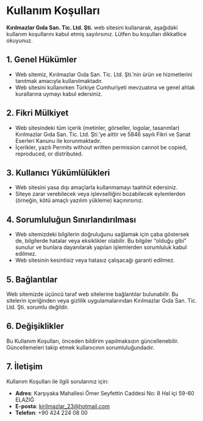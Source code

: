 # Kullanım Koşulları

**Kırılmazlar Gıda San. Tic. Ltd. Şti.** web sitesini kullanarak, aşağıdaki kullanım koşullarını kabul etmiş sayılırsınız. Lütfen bu koşulları dikkatlice okuyunuz.

## 1. Genel Hükümler
- Web sitemiz, Kırılmazlar Gıda San. Tic. Ltd. Şti.’nin ürün ve hizmetlerini tanıtmak amacıyla kullanılmaktadır.
- Web sitesini kullanırken Türkiye Cumhuriyeti mevzuatına ve genel ahlak kurallarına uymayı kabul edersiniz.

## 2. Fikri Mülkiyet
- Web sitesindeki tüm içerik (metinler, görseller, logolar, tasarımlar) Kırılmazlar Gıda San. Tic. Ltd. Şti.’ye aittir ve 5846 sayılı Fikri ve Sanat Eserleri Kanunu ile korunmaktadır.
- İçerikler, yazılı Permits without written permission cannot be copied, reproduced, or distributed.

## 3. Kullanıcı Yükümlülükleri
- Web sitesini yasa dışı amaçlarla kullanmamayı taahhüt edersiniz.
- Siteye zarar verebilecek veya işlevselliğini bozabilecek eylemlerden (örneğin, kötü amaçlı yazılım yükleme) kaçınırsınız.

## 4. Sorumluluğun Sınırlandırılması
- Web sitemizdeki bilgilerin doğruluğunu sağlamak için çaba göstersek de, bilgilerde hatalar veya eksiklikler olabilir. Bu bilgiler “olduğu gibi” sunulur ve bunlara dayanılarak yapılan işlemlerden sorumluluk kabul edilmez.
- Web sitesinin kesintisiz veya hatasız çalışacağı garanti edilmez.

## 5. Bağlantılar
Web sitemizde üçüncü taraf web sitelerine bağlantılar bulunabilir. Bu sitelerin içeriğinden veya gizlilik uygulamalarından Kırılmazlar Gıda San. Tic. Ltd. Şti. sorumlu değildir.

## 6. Değişiklikler
Bu Kullanım Koşulları, önceden bildirim yapılmaksızın güncellenebilir. Güncellemeleri takip etmek kullanıcının sorumluluğundadır.

## 7. İletişim
Kullanım Koşulları ile ilgili sorularınız için:
- **Adres**: Karşıyaka Mahallesi Ömer Seyfettin Caddesi No: 8 Hal içi 59-60 ELAZIĞ
- **E-posta**: kirilmazlar_23@hotmail.com
- **Telefon**: +90 424 224 08 00
